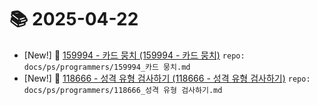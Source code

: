 # 📚 2025-04-22
- [New!] 📗 [159994 - 카드 뭉치 (159994 - 카드 뭉치)](https://til.qriosity.dev/featured/ps/programmers/159994_카드%20뭉치) `repo: docs/ps/programmers/159994_카드 뭉치.md`
- [New!] 📗 [118666 - 성격 유형 검사하기 (118666 - 성격 유형 검사하기)](https://til.qriosity.dev/featured/ps/programmers/118666_성격%20유형%20검사하기) `repo: docs/ps/programmers/118666_성격 유형 검사하기.md`

